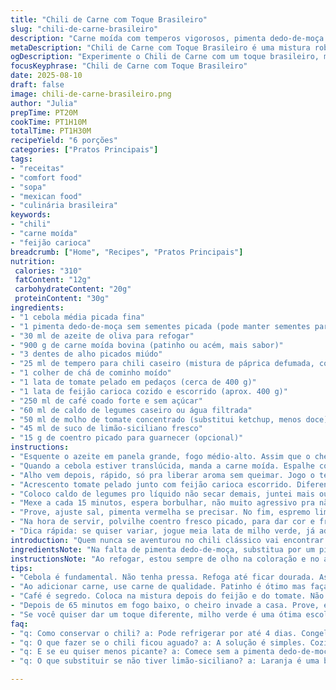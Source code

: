 ```yaml
---
title: "Chili de Carne com Toque Brasileiro"
slug: "chili-de-carne-brasileiro"
description: "Carne moída com temperos vigorosos, pimenta dedo-de-moça substituindo o jalapeño, feijão carioca no lugar do vermelho, caldo de legumes em vez de bovino. Cebola refogada no azeite de oliva, toque de páprica defumada junto com o cominho, tomate pelado em pedaços, café forte para realçar os sabores. Cozimento lento que vai engrossando quase como um molho denso, finalizado com uma pitada de coentro fresco e limão-siciliano. Receita adaptada para paladar brazuca, textura robusta e aromas intensos, ideal para dias frios ou encontros informais."
metaDescription: "Chili de Carne com Toque Brasileiro é uma mistura robusta de sabores intensos, ideal para aquecer em dias frios."
ogDescription: "Experimente o Chili de Carne com um toque brasileiro, misturando especiarias e beleza na sua mesa."
focusKeyphrase: "Chili de Carne com Toque Brasileiro"
date: 2025-08-10
draft: false
image: chili-de-carne-brasileiro.png
author: "Julia"
prepTime: PT20M
cookTime: PT1H10M
totalTime: PT1H30M
recipeYield: "6 porções"
categories: ["Pratos Principais"]
tags:
- "receitas"
- "comfort food"
- "sopa"
- "mexican food"
- "culinária brasileira"
keywords:
- "chili"
- "carne moída"
- "feijão carioca"
breadcrumb: ["Home", "Recipes", "Pratos Principais"]
nutrition: 
 calories: "310"
 fatContent: "12g"
 carbohydrateContent: "20g"
 proteinContent: "30g"
ingredients:
- "1 cebola média picada fina"
- "1 pimenta dedo-de-moça sem sementes picada (pode manter sementes para mais ardor)"
- "30 ml de azeite de oliva para refogar"
- "900 g de carne moída bovina (patinho ou acém, mais sabor)"
- "3 dentes de alho picados miúdo"
- "25 ml de tempero para chili caseiro (mistura de páprica defumada, coentro em pó, pimenta do reino e pitada de orégano)"
- "1 colher de chá de cominho moído"
- "1 lata de tomate pelado em pedaços (cerca de 400 g)"
- "1 lata de feijão carioca cozido e escorrido (aprox. 400 g)"
- "250 ml de café coado forte e sem açúcar"
- "60 ml de caldo de legumes caseiro ou água filtrada"
- "50 ml de molho de tomate concentrado (substitui ketchup, menos doce)"
- "45 ml de suco de limão-siciliano fresco"
- "15 g de coentro picado para guarnecer (opcional)"
instructions:
- "Esquente o azeite em panela grande, fogo médio-alto. Assim que o cheiro da cebola começar a explodir no ar, junte a pimenta dedo-de-moça. Aqui olho pra cor dourada, nada de queimar. Evito pressa, mexendo pra não grudar."
- "Quando a cebola estiver translúcida, manda a carne moída. Espalhe com colher de pau, coisa simples, aparência ruinzinha, não quer só 'cozida', tem que dourar, pegar aquela crostinha grudada que dá sabor. Sal e pimenta no começo, sempre ajusto depois também."
- "Alho vem depois, rápido, só pra liberar aroma sem queimar. Jogo o tempero de chili caseiro junto com cominho, espalhando bem. Misturo, sinto o cheiro entrando pela cozinha. Dois minutos nesse fogo sem pressa."
- "Acrescento tomate pelado junto com feijão carioca escorrido. Diferente do vermelho, mais cremosa a textura, fica com cara de comida da casa. Viro a atenção pro café preto, adiciono na panela – surpreende, dá um fundo amargo que ajeita o doce do tomate e do molho de tomate."
- "Coloco caldo de legumes pro líquido não secar demais, juntei mais ou menos, sempre vou vendo a consistência. Troco ketchup por molho de tomate concentrado que é menos enjoativo e traz acidez natural. Mexo, fim de liquido regular, agora fogo baixo, panela semi tampada."
- "Mexe a cada 15 minutos, espera borbulhar, não muito agressivo pra não espirrar, deixando cozinhar por uns 65 minutos até engrossar. Penso no ponto pra não Sovar nem ficar aguado demais; tem que ficar tipo molho denso que desce grudado."
- "Prove, ajuste sal, pimenta vermelha se precisar. No fim, espremo limão-siciliano, destaca sabores com frescor."
- "Na hora de servir, polvilhe coentro fresco picado, para dar cor e frescor, mas é opcional, tem gente que briga com cheiro forte."
- "Dica rápida: se quiser variar, jogue meia lata de milho verde, já adaptei pro gosto dos meus amigos, fica supimpa no contraste de textura e doçura."
introduction: "Quem nunca se aventurou no chili clássico vai encontrar aqui uma base robusta, com alma brasileira e um pé lá no México. Usei pimenta dedo-de-moça pra controlar ardor — experimente deixar as sementes para quem gosta de fogo de verdade. Trocando o feijão vermelho pelo carioca, a textura fica diferente, mas casa melhor com a comunicação mais quente da cozinha brasileira. O café entra pra elevar o sabor, algo que aprendi manejando amargos e doces na minha pele e no meu paladar. Tudo feito pra ter aquele cheiro que invade a casa toda e aquela mistura de cores e texturas com intensidade certa."
ingredientsNote: "Na falta de pimenta dedo-de-moça, substitua por um pimentão verde picadinho, pra mínima picância, ou malagueta tradicional se quiser disparar de vez o calor. O café é essencial, mas pode usar um caldo de carne forte caseiro no lugar, se não curtir amargor. Evite usar carne magra demais para não perder sabor e suculência no cozimento. O tomate pelado pode vir do tipo italiano se achar, mais carnudo e menos ácido que enlatado comum. Sempre esqueça sal no preparo inicial e corrija ao final – isso salva a receita e evita ressecamento da carne. Uso coentro fresco quando a ocasião permite, mas se estiver complicado, a salsa cai bem, menos agressiva."
instructionsNote: "Ao refogar, estou sempre de olho na coloração e no aroma. Evite correria: cebola suar e adoçar é meio-termo delicado, assim como carne soltando sucos e grudando leve pra ganhar sabor. Alho entra depois pra não queimar e azedar. A função do café é equilibrar a doçura do tomate, evitando sabor enjoativo. Mexa delicadamente para não desfazer o feijão, que deve aparecer no prato, não sumir. Mantenha a panela semi tampada para evaporar pouco líquido e concentrar sabores de maneira gradual. Coentro no final para que não amargue. Pra sequência, sirva com arroz branco soltinho ou nachos crocantes, daqueles simples que vendem em feira. Chimichurri funciona se quiser inovação."
tips:
- "Cebola é fundamental. Não tenha pressa. Refoga até ficar dourada. Assim que ela carameliza, você sente o aroma na cozinha. A pimenta dedo-de-moça deve entrar logo depois. Sem pressa. Mexa sempre. Não deixe queimar. Se queimar, o amargo estraga tudo."
- "Ao adicionar carne, use carne de qualidade. Patinho é ótimo mas faça experiência. A crosta que forma no fundo da panela é sabor. Não esqueça de ajustar sal e pimenta depois de adicionar todos os ingredientes. Preguiça de ajustar tempero é receita para frustração."
- "Café é segredo. Coloca na mistura depois do feijão e do tomate. Não tenha medo. A amargura é equilibrada com o doce do molho de tomate. O caldo de legumes é à vontade, mas não deixe a mistura seca. E, fique de olho na consistência. Não pode ficar aguado."
- "Depois de 65 minutos em fogo baixo, o cheiro invade a casa. Prove, experimente. Se precisar ajustar, faça. Limão-siciliano no final é tudo. Exalta o sabor. Pra quem não gosta de coentro, salsa é menos forte. Se não tiver, não coloque."
- "Se você quiser dar um toque diferente, milho verde é uma ótima escolha. Uma lata e fica crocante. Adiciona textura e doçura. Ideal para variar o prato. E se faltou algum ingrediente, substitua pensando sempre na textura e sabor."
faq:
- "q: Como conservar o chili? a: Pode refrigerar por até 4 dias. Congele também. A textura fica OK. Apenas aqueça bem depois. Use fogo baixo, mexendo. Se necessário, adicione água ou caldo. Para sabor, substitua a carne por tofu."
- "q: O que fazer se o chili ficou aguado? a: A solução é simples. Cozinhe por mais tempo. Outra opção, adicione mais feijão. Purê de feijão pode ajudar. Ele engrossa rápido. E nunca esqueça de ajustar os temperos depois, sal é importante."
- "q: E se eu quiser menos picante? a: Comece sem a pimenta dedo-de-moça. Adicione de pouquinho. Se não temperar no início, pode equilibrar depois com açúcar ou um pouco de mel. Isso neutraliza a ardência, mas faça testes com cuidado."
- "q: O que substituir se não tiver limão-siciliano? a: Laranja é uma boa alternativa. Um toque diferente e doce. Cultura brasileira permite. Se precisar, vinagre pode ser usado, mas não muito. Se tiver, use limão-taiti, mas ajuste a acidez."

---
```

